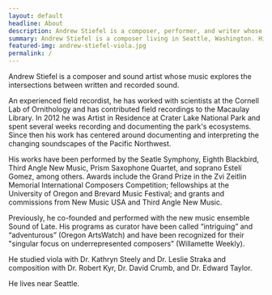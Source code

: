 ```yaml
---
layout: default
headline: About
description: Andrew Stiefel is a composer, performer, and writer whose work explores the intersections between written and recorded sound.
summary: Andrew Stiefel is a composer living in Seattle, Washington. His music explores the intersections between written and recorded sound.
featured-img: andrew-stiefel-viola.jpg
permalink: /
---
```


Andrew Stiefel is a composer and sound artist whose music explores the intersections between written and recorded sound. 

An experienced field recordist, he has worked with scientists at the Cornell Lab of Ornithology and has contributed field recordings to the Macaulay Library. In 2012 he was Artist in Residence at Crater Lake National Park and spent several weeks recording and documenting the park's ecosystems. Since then his work has centered around documenting and interpreting the changing soundscapes of the Pacific Northwest.

His works have been performed by the Seatle Symphony, Eighth Blackbird, Third Angle New Music, Prism Saxophone Quartet, and soprano Estelí Gomez, among others. Awards include the Grand Prize in the Zvi Zeitlin Memorial International Composers Competition; fellowships at the University of Oregon and Brevard Music Festival; and grants and commissions from New Music USA and Third Angle New Music. 

Previously, he co-founded and performed with the new music ensemble Sound of Late. His programs as curator have been called “intriguing” and “adventurous” (Oregon ArtsWatch) and have been recognized for their "singular focus on underrepresented composers” (Willamette Weekly). 

He studied viola with Dr. Kathryn Steely and Dr. Leslie Straka and composition with Dr. Robert Kyr, Dr. David Crumb, and Dr. Edward Taylor.

He lives near Seattle.
